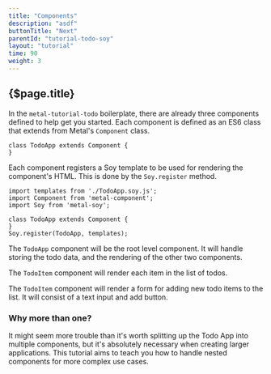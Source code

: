 ```yaml
---
title: "Components"
description: "asdf"
buttonTitle: "Next"
parentId: "tutorial-todo-soy"
layout: "tutorial"
time: 90
weight: 3
---
```


## {$page.title}

In the `metal-tutorial-todo` boilerplate, there are already three components defined
to help get you started. Each component is defined as an ES6 class that extends
from Metal's `Component` class.

```text/javascript
class TodoApp extends Component {
}
```

Each component registers a Soy template to be used for rendering the component's
HTML. This is done by the `Soy.register` method.

```text/javascript
import templates from './TodoApp.soy.js';
import Component from 'metal-component';
import Soy from 'metal-soy';

class TodoApp extends Component {
}
Soy.register(TodoApp, templates);

```

The `TodoApp` component will be the root level component. It will handle storing
the todo data, and the rendering of the other two components.

The `TodoItem` component will render each item in the list of todos.

The `TodoItem` component will render a form for adding new todo items to the
list. It will consist of a text input and add button.

### Why more than one?

It might seem more trouble than it's worth splitting up the Todo App into
multiple components, but it's absolutely necessary when creating larger
applications. This tutorial aims to teach you how to handle nested components
for more complex use cases.
